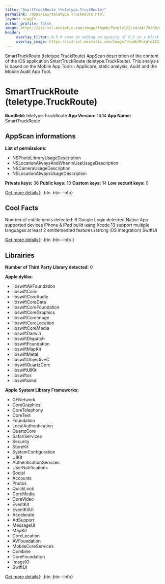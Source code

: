 ```yaml
---
title: "SmartTruckRoute (teletype.TruckRoute)"
permalink: /apps/ios/teletype.TruckRoute.html
layout: single
author_profile: false
image: https://is3-ssl.mzstatic.com/image/thumb/Purple122/v4/d4/70/60/d47060e6-70d3-d2a3-7e5f-74479ac7f3aa/AppIcon-0-0-1x_U007emarketing-0-0-0-7-0-0-sRGB-0-0-0-GLES2_U002c0-512MB-85-220-0-0.jpeg/512x512bb.jpg
header: 
     overlay_filter: 0.5 # same as adding an opacity of 0.5 to a black background
     overlay_image: https://is3-ssl.mzstatic.com/image/thumb/Purple122/v4/d4/70/60/d47060e6-70d3-d2a3-7e5f-74479ac7f3aa/AppIcon-0-0-1x_U007emarketing-0-0-0-7-0-0-sRGB-0-0-0-GLES2_U002c0-512MB-85-220-0-0.jpeg/512x512bb.jpg
---
```

SmartTruckRoute (teletype.TruckRoute) AppScan description of the content of the iOS application SmartTruckRoute (teletype.TruckRoute). This analysis is based on the Mobile App Tools : AppScore, static analysis, Audit and the Mobile Audit App Tool.

# SmartTruckRoute (teletype.TruckRoute)

**BundleId:** teletype.TruckRoute
**App Version:** 14.14
**App Name:** SmartTruckRoute


## AppScan informations 

**List of permissions:** 
- NSPhotoLibraryUsageDescription
- NSLocationAlwaysAndWhenInUseUsageDescription
- NSCameraUsageDescription
- NSLocationAlwaysUsageDescription
  
  
**Private keys:** 36
**Public keys:** 10
**Custom keys:** 14
**Low securit keys:** 0
  
[Get more details](/pricing.html){: .btn .btn--info}

## Cool Facts

Number of entitlements detected: 9
Google Login detected
Native App
supported devices iPhone & iPad
build using Xcode 13
support multiple languages
at least 2 entitlemented features (strong iOS integration)
SwiftUI
  
[Get more details](/pricing.html){: .btn .btn--info }

## Librairies 
**Number of Third Party Library detected:** 0


**Apple dylibs:**
- libswiftAVFoundation
- libswiftCore
- libswiftCoreAudio
- libswiftCoreData
- libswiftCoreFoundation
- libswiftCoreGraphics
- libswiftCoreImage
- libswiftCoreLocation
- libswiftCoreMedia
- libswiftDarwin
- libswiftDispatch
- libswiftFoundation
- libswiftMapKit
- libswiftMetal
- libswiftObjectiveC
- libswiftQuartzCore
- libswiftUIKit
- libswiftos
- libswiftsimd


**Apple System Library Frameworks:**
- CFNetwork
- CoreGraphics
- CoreTelephony
- CoreText
- Foundation
- LocalAuthentication
- QuartzCore
- SafariServices
- Security
- StoreKit
- SystemConfiguration
- UIKit
- AuthenticationServices
- UserNotifications
- Social
- Accounts
- Photos
- QuickLook
- CoreMedia
- CoreVideo
- EventKit
- EventKitUI
- Accelerate
- AdSupport
- MessageUI
- MapKit
- CoreLocation
- AVFoundation
- MobileCoreServices
- Combine
- CoreFoundation
- ImageIO
- SwiftUI


  
[Get more details](/pricing.html){: .btn .btn--info}

